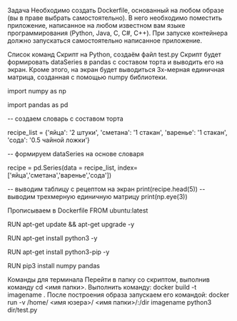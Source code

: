 Задача
Необходимо создать Dockerfile, основанный на любом образе (вы в праве выбрать самостоятельно). В него необходимо поместить приложение, написанное на любом известном вам языке программирования (Python, Java, C, С#, C++). При запуске контейнера должно запускаться самостоятельно написанное приложение.

Список команд
Скрипт на Python, создаём файл test.py
Скрипт будет формировать dataSeries в pandas с составом торта и выводить его на экран. Кроме этого, на экран будет выводиться 3х-мерная единичная матрица, созданная с помощью numpy библиотеки.

import numpy as np

import pandas as pd

-- создаем словарь с составом торта

recipe_list = {'яйца': '2 штуки', 'сметана': '1 стакан', 'варенье': '1 стакан', 'сода': '0.5 чайной ложки'}

-- формируем dataSeries на основе словаря

recipe = pd.Series(data = recipe_list, index=['яйца','сметана','варенье','сода'])

-- выводим таблицу с рецептом на экран print(recipe.head(5)) -- выводим трехмерную единичную матрицу print(np.eye(3))

Прописываем в Dockerfile
FROM ubuntu:latest

RUN apt-get update && apt-get upgrade -y

RUN apt-get install python3 -y

RUN apt-get install python3-pip -y

RUN pip3 install numpy pandas

Команды для терминала
Перейти в папку со скриптом, выполнив команду cd <имя папки>.
Выполнить команду: docker build -t imagename .
После построения образа запускаем его командой: docker run -v /home/ <имя юзера>/ <имя папки>/:/dir imagename python3 dir/test.py